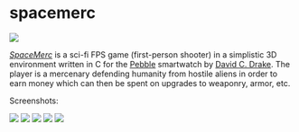 spacemerc
=========

![](http://davidcdrake.com/wp-content/uploads/2014/01/SpaceMerc-Pebble-Time.png)

[_SpaceMerc_](http://davidcdrake.com/spacemerc/) is a sci-fi FPS game (first-person shooter) in a simplistic 3D environment written in C for the [Pebble](https://getpebble.com) smartwatch by [David C. Drake](http://davidcdrake.com). The player is a mercenary defending humanity from hostile aliens in order to earn money which can then be spent on upgrades to weaponry, armor, etc.

Screenshots:

![](http://davidcdrake.com/wp-content/uploads/2014/01/SpaceMerc-Fim-Officer.png)
![](http://davidcdrake.com/wp-content/uploads/2014/01/SpaceMerc-Robot.png)
![](http://davidcdrake.com/wp-content/uploads/2014/01/SpaceMerc-Beast.png)
![](http://davidcdrake.com/wp-content/uploads/2014/01/SpaceMerc-Ooze.png)
![](http://davidcdrake.com/wp-content/uploads/2014/01/SpaceMerc-Monstrosity.png)
